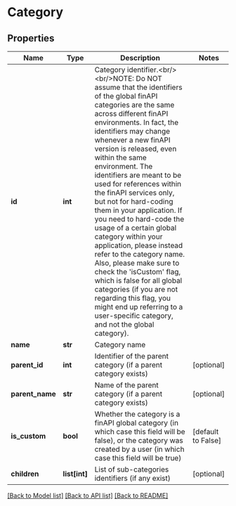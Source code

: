 # Category

## Properties
Name | Type | Description | Notes
------------ | ------------- | ------------- | -------------
**id** | **int** | Category identifier.&lt;br/&gt;&lt;br/&gt;NOTE: Do NOT assume that the identifiers of the global finAPI categories are the same across different finAPI environments. In fact, the identifiers may change whenever a new finAPI version is released, even within the same environment. The identifiers are meant to be used for references within the finAPI services only, but not for hard-coding them in your application. If you need to hard-code the usage of a certain global category within your application, please instead refer to the category name. Also, please make sure to check the &#39;isCustom&#39; flag, which is false for all global categories (if you are not regarding this flag, you might end up referring to a user-specific category, and not the global category). | 
**name** | **str** | Category name | 
**parent_id** | **int** | Identifier of the parent category (if a parent category exists) | [optional] 
**parent_name** | **str** | Name of the parent category (if a parent category exists) | [optional] 
**is_custom** | **bool** | Whether the category is a finAPI global category (in which case this field will be false), or the category was created by a user (in which case this field will be true) | [default to False]
**children** | **list[int]** | List of sub-categories identifiers (if any exist) | [optional] 

[[Back to Model list]](../README.md#documentation-for-models) [[Back to API list]](../README.md#documentation-for-api-endpoints) [[Back to README]](../README.md)



